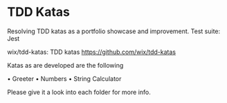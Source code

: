 # TDD Katas

Resolving TDD katas as a portfolio showcase and improvement.
Test suite: Jest

wix/tdd-katas: TDD katas
https://github.com/wix/tdd-katas

Katas as are developed are the following

• Greeter
• Numbers
• String Calculator

Please give it a look into each folder for more info.

